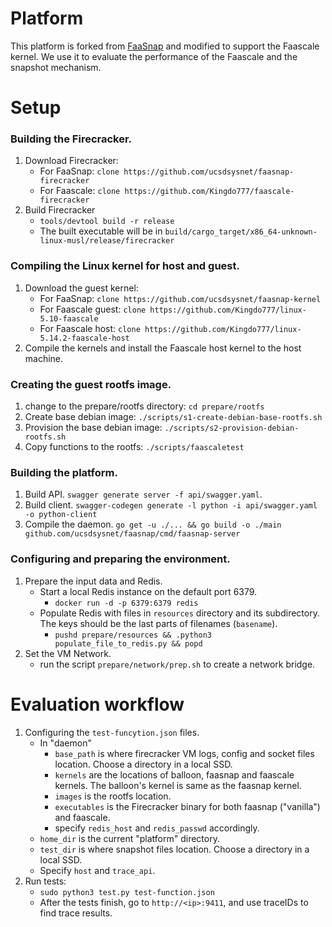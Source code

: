 # Platform

This platform is forked from [FaaSnap](https://github.com/ucsdsysnet/faasnap) and modified to support the Faascale
kernel. We use it to evaluate the performance of the Faascale and the snapshot mechanism.

# Setup

### Building the Firecracker.

1. Download Firecracker:
    - For FaaSnap: `clone https://github.com/ucsdsysnet/faasnap-firecracker`
    - For Faascale: `clone https://github.com/Kingdo777/faascale-firecracker`
2. Build Firecracker
    - `tools/devtool build -r release`
    - The built executable will be in `build/cargo_target/x86_64-unknown-linux-musl/release/firecracker`

### Compiling the Linux kernel for host and guest.

1. Download the guest kernel:
    - For FaaSnap: `clone https://github.com/ucsdsysnet/faasnap-kernel`
    - For Faascale guest: `clone https://github.com/Kingdo777/linux-5.10-faascale`
    - For Faascale host: `clone https://github.com/Kingdo777/linux-5.14.2-faascale-host`
2. Compile the kernels and install the Faascale host kernel to the host machine.

### Creating the guest rootfs image.

1. change to the prepare/rootfs directory: `cd prepare/rootfs`
2. Create base debian image: `./scripts/s1-create-debian-base-rootfs.sh`
3. Provision the base debian image: `./scripts/s2-provision-debian-rootfs.sh`
4. Copy functions to the rootfs: `./scripts/faascaletest`

### Building the platform.

1. Build API. `swagger generate server -f api/swagger.yaml`.
2. Build client. `swagger-codegen generate -l python -i api/swagger.yaml -o python-client`
3. Compile the daemon. `go get -u ./... && go build -o ./main github.com/ucsdsysnet/faasnap/cmd/faasnap-server`

### Configuring and preparing the environment.

1. Prepare the input data and Redis.
    - Start a local Redis instance on the default port 6379.
        - `docker run -d -p 6379:6379 redis`
    - Populate Redis with files in `resources` directory and its subdirectory. The keys should be the last parts of
      filenames (`basename`).
        - `pushd prepare/resources && .python3 populate_file_to_redis.py && popd`
2. Set the VM Network.
    - run the script `prepare/network/prep.sh` to create a network bridge.

# Evaluation workflow

1. Configuring the `test-funcytion.json` files.
    - In "daemon"
        - `base_path` is where firecracker VM logs, config and socket files location. Choose a directory in a local SSD.
        - `kernels` are the locations of balloon, faasnap and faascale kernels. The balloon's kernel is same as the
          faasnap kernel.
        - `images` is the rootfs location.
        - `executables` is the Firecracker binary for both faasnap ("vanilla") and faascale.
        - specify `redis_host` and `redis_passwd` accordingly.
    - `home_dir` is the current "platform" directory.
    - `test_dir` is where snapshot files location. Choose a directory in a local SSD.
    - Specify `host` and `trace_api`.
2. Run tests:
    - `sudo python3 test.py test-function.json`
    - After the tests finish, go to `http://<ip>:9411`, and use traceIDs to find trace results.
